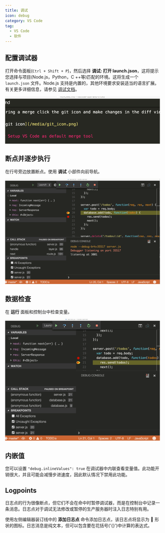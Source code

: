 ```yaml
---
title: 调试
icon: debug
category: VS Code
tag:
  - VS Code
  - 软件
---
```


## 配置调试器

打开命令面板(`Ctrl + Shift + P`)，然后选择 **调试: 打开 launch.json**，这将提示您选择与项目(Node.js，Python，C ++等)匹配的环境。这将生成一个 `launch.json` 文件。Node.js 支持是内置的，其他环境要求安装适当的语言扩展。有关更多详细信息，请参见 [调试文档](https://code.visualstudio.com/docs/editor/debugging)。

![配置调试](/assets/software/vscode/guide/configure-debug.gif)

## 断点并逐步执行

在行号旁边放置断点。使用 **调试** 小部件向前导航。

![调试](/assets/software/vscode/guide/node-debug.gif)

## 数据检查

在 **运行** 面板和控制台中检查变量。

![数据检查](/assets/software/vscode/guide/debug-data-inspection.gif)

## 内嵌值

您可以设置 `"debug.inlineValues": true` 在调试器中内联查看变量值。此功能开销很大，并且可能会减慢步进速度，因此默认情况下禁用此功能。

## Logpoints

日志点的行为很像断点，但它们不会在命中时暂停调试器，而是在控制台中记录一条消息。日志点对于调试无法修改或暂停的生产服务器时注入日志特别有用。

使用左侧编辑器装订线中的 **添加日志点** 命令添加日志点，该日志点将显示为 :small_orange_diamond: 形状的图标。日志消息是纯文本，但可以包含要在花括号('{}')中计算的表达式。
